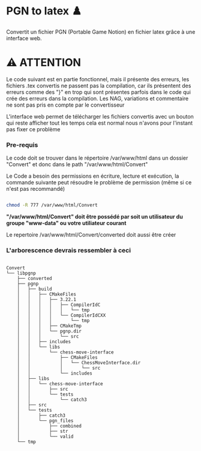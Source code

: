 # PGN to latex ♟️


Convertit un fichier PGN (Portable Game Notion) en fichier latex grâce à une interface web.


# ⚠️ ATTENTION 

Le code suivant est en partie fonctionnel, mais il présente des erreurs, les fichiers .tex convertis ne passent pas la compilation, car ils  présentent des erreurs comme des "}" en trop qui sont présentes parfois dans le code qui crée des erreurs dans la compilation. Les NAG, variations et commentaire ne sont pas pris en compte par le convertisseur 

L'interface web permet de télécharger les fichiers convertis avec un bouton qui reste afficher tout les temps cela est normal nous n'avons pour l'instant pas fixer ce problème 

<h3> Pre-requis </h3>

Le code doit se trouver dans le répertoire /var/www/html dans un dossier "Convert" et donc dans le path "/var/www/html/Convert" 

Le Code a besoin des permissions en écriture, lecture et exécution, la commande suivante peut résoudre le problème de permission (même si ce n'est pas recommandé)

``` bash 

chmod -R 777 /var/www/html/Convert

``` 

**"/var/www/html/Convert" doit être possédé par soit un utilisateur du groupe "www-data" ou votre utiliateur courant**

Le repertoire /var/www/html/Convert/converted doit aussi être créer 


<h3> L'arborescence devrais ressembler à ceci </h3>

```

Convert 
└── libpgnp
    ├── converted
    ├── pgnp
    │   ├── build
    │   │   ├── CMakeFiles
    │   │   │   ├── 3.22.1
    │   │   │   │   ├── CompilerIdC
    │   │   │   │   │   └── tmp
    │   │   │   │   └── CompilerIdCXX
    │   │   │   │       └── tmp
    │   │   │   ├── CMakeTmp
    │   │   │   └── pgnp.dir
    │   │   │       └── src
    │   │   ├── includes
    │   │   └── libs
    │   │       └── chess-move-interface
    │   │           ├── CMakeFiles
    │   │           │   └── ChessMoveInterface.dir
    │   │           │       └── src
    │   │           └── includes
    │   ├── libs
    │   │   └── chess-move-interface
    │   │       ├── src
    │   │       └── tests
    │   │           └── catch3
    │   ├── src
    │   └── tests
    │       ├── catch3
    │       └── pgn_files
    │           ├── combined
    │           ├── str
    │           └── valid
    └── tmp
```
